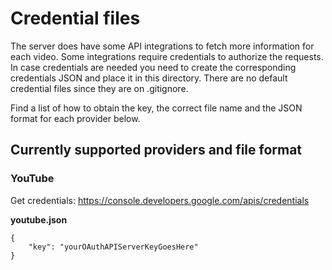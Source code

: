 # Credential files #

The server does have some API integrations to fetch more information for each video. Some integrations require credentials to authorize the requests. In case credentials are needed you need to create the corresponding credentials JSON and place it in this directory. There are no default credential files since they are on .gitignore.

Find a list of how to obtain the key, the correct file name and the JSON format for each provider below.

## Currently supported providers and file format ##

### YouTube ###

Get credentials: https://console.developers.google.com/apis/credentials

**youtube.json**

```
{
    "key": "yourOAuthAPIServerKeyGoesHere"
}
```
